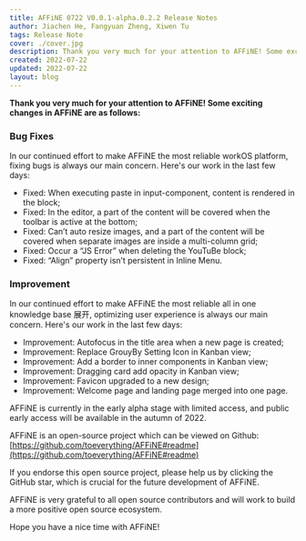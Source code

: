 ```yaml
---
title: AFFiNE 0722 V0.0.1-alpha.0.2.2 Release Notes
author: Jiachen He, Fangyuan Zheng, Xiwen Tu
tags: Release Note
cover: ./cover.jpg
description: Thank you very much for your attention to AFFiNE! Some exciting changes in AFFiNE are as follows
created: 2022-07-22
updated: 2022-07-22
layout: blog
---
```


**Thank you very much for your attention to AFFiNE! Some exciting changes in AFFiNE are as follows:**

### **Bug Fixes**

In our continued effort to make AFFiNE the most reliable workOS platform, fixing bugs is always our main concern. Here's our work in the last few days:

- Fixed: When executing paste in input-component, content is rendered in the block;
- Fixed: In the editor, a part of the content will be covered when the toolbar is active at the bottom;
- Fixed: Can’t auto resize images, and a part of the content will be covered when separate images are inside a multi-column grid;
- Fixed: Occur a “JS Error” when deleting the YouTuBe block;
- Fixed: “Align” property isn’t persistent in Inline Menu.

### Improvement

In our continued effort to make AFFiNE the most reliable all in one knowledge base 展开, optimizing user experience is always our main concern. Here's our work in the last few days:

- Improvement: Autofocus in the title area when a new page is created;
- Improvement: Replace GrouyBy Setting Icon in Kanban view;
- Improvement: Add a border to inner components in Kanban view;
- Improvement: Dragging card add opacity in Kanban view;
- Improvement: Favicon upgraded to a new design;
- Improvement: Welcome page and landing page merged into one page.

AFFiNE is currently in the early alpha stage with limited access, and public early access will be available in the autumn of 2022.

AFFiNE is an open-source project which can be viewed on Github: [https://github.com/toeverything/AFFiNE#readme](https://github.com/toeverything/AFFiNE#readme)

If you endorse this open source project, please help us by clicking the GitHub star, which is crucial for the future development of AFFiNE.

AFFiNE is very grateful to all open source contributors and will work to build a more positive open source ecosystem.

Hope you have a nice time with AFFiNE!
